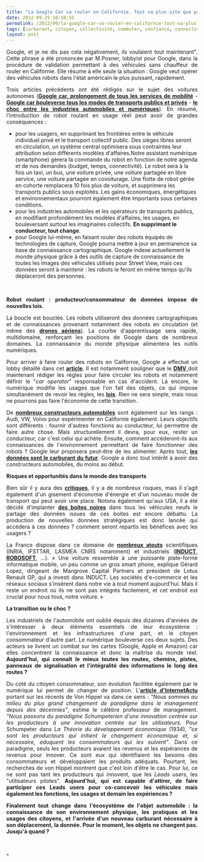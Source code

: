 ```yaml
---
title: "La Google Car va rouler en Californie. Tout va plus vite que prévu. Le point de basculement se rapproche."
date: 2012-09-25 10:58:55
permalink: /2012/09/la-google-car-va-rouler-en-californie-tout-va-plus-vite-que-prevu-le-point-de-basculement-se-rapproc.html
tags: [carburant, citoyen, collectivité, commuter, confiance, connectivité, cybercar, donnée data, Efficacité énergétique, Infrastructure, innovation, internet des objets, ITS, multimodes, partage de données, partage de la voirie, Service de mobilité, véhicule propre]
layout: post
---
```


<p style="text-align: justify">Google, et je ne dis pas cela négativement, ils voulaient tout maintenant". Cette phrase a été prononcée par M.Posner, lobbyist pour Google, dans la procédure de validation permettant à des véhicules sans chauffeur de rouler en Californie. Elle résume à elle seule la situation : Google veut opérer des véhicules robots dans l'état américain le plus puissant, rapidement.</p> <p style="text-align: justify">Trois articles précédents ont été rédigés sur le sujet des voitures autonomes (<a href="https://gabrielplassat.github.io/transportsdufutur/2012/04/nos-systemes-de-transport-et-la-revolution-numerique-pourquoi-cela-va-tout-changer.html" target="_blank"><strong>Google car, prolongement de tous les services de mobilité</strong></a> - <a href="https://gabrielplassat.github.io/transportsdufutur/2012/06/en-supprimant-le-conducteur-la-voiture-autonome-change-profondement-le-secteur-des-mobilites.html" target="_blank"><strong>Google car bouleverse tous les modes de transports publics et privés</strong></a> - <a href="https://gabrielplassat.github.io/transportsdufutur/2012/09/lindustrie-automobile-a-choisi-de-concevoir-developper-et-commercialiser-des-produits-qui-sadaptent-a-tous-les-territoires.html" target="_blank"><strong>le choc entre les industries automobiles et numériques</strong></a>). En résumé, l'introduction de robot roulant en usage réel peut avoir de grandes conséquences : </p>   <!--more-->  <ul> <li>pour les usagers, en supprimant les frontières entre le véhicule individuel privé et le transport collectif public. Des sièges libres seront en circulation, un système central optimisera sous contraintes leur attribution selon différents modèles d'affaires.Notre assistant numérique (smartphone) gèrera la commande du robot en fonction de notre agenda et de nos demandes (budget, temps, connectivité). Le robot sera à la fois un taxi, un bus, une voiture privée, une voiture partagée en libre service, une voiture partagée en covoiturage. Une flotte de robot gérée en cohorte remplacera 10 fois plus de voiture, et supprimera les transports publics sous exploités. Les gains économiques, énergétiques et environnementaux pourront également être importants sous certaines conditions.</li> <li>pour les industries automobiles et les opérateurs de transports publics, en modifiant profondément les modèles d'affaires, les usages, en bouleversant surtout les imaginaires collectifs. <strong>En supprimant le conducteur, tout change</strong>.</li> <li>pour Google lui-même, en faisant rouler des robots équipés de technologies de capture, Google pourra mettre à jour en permanence sa base de connaissance cartographique. Google indexe actuellement le monde physique grâce à des outils de capture de connaissance de toutes les images des véhicules utilisés pour Street View, mais ces données seront à maintenir : les robots le feront en même temps qu'ils déplaceront des personnes. </li> </ul> <p style="text-align: justify"> </p> <p style="text-align: justify"><strong>Robot roulant : producteur/consommateur de données impose de nouvelles lois.</strong></p> <p style="text-align: justify">La boucle est bouclée. Les robots utiliseront des données cartographiques et de connaissances provenant notamment des robots en circulation (et même des <a href="https://gabrielplassat.github.io/transportsdufutur/2012/06/les-drones-aeriens-arrivent.html" target="_blank"><strong>drones aériens</strong></a>). La courbe d'apprentissage sera rapide, multidomaine, renforçant les positions de Google dans de nombreux domaines. La connaissance du monde physique alimentera les outils numériques.</p> <p style="text-align: justify">Pour arriver à faire rouler des robots en Californie, Google a effectué un lobby détaillé dans cet <a href="http://www.baycitizen.org/transportation/story/google-car-zooms-toward-legal-status/?utm_source=BayCitizen&utm_medium=social_media&utm_campaign=twitter" target="_blank"><strong>article</strong></a>. Il est notamment souligner que le <a href="http://www.dmv.ca.gov/portal/home/dmv.htm" target="_blank"><strong>DMV</strong> </a>doit maintenant rédiger les règles pour faire circuler les robots et notamment définir le "<em>car operator</em>" responsable en cas d'accident. Là encore, le numérique modifie les usages que l'on fait des objets, ce qui impose simultanément de revoir les règles, les <a href="http://fr.wikipedia.org/wiki/Trois_lois_de_la_robotique" target="_blank"><strong>lois</strong></a>. Rien ne sera simple, mais nous ne pourrons pas faire l'économie de cette transition.</p> <p style="text-align: justify">De <a href="http://en.wikipedia.org/wiki/Autonomous_car" target="_blank"><strong>nombreux constructeurs automobiles</strong></a> sont également sur les rangs : Audi, VW, Volvo pour expérimenter en Californie également. Leurs objectifs sont différents : fournir d'autres fonctions au conducteur, lui permettre de faire autre chose. Mais structurellement il devra, pour eux, rester un conducteur, car c'est celui qui achète. Ensuite, comment accéderont-ils aux connaissances de l'environnement permettant de faire fonctionner des robots ? Google leur proposera peut-être de les alimenter. Après tout, <a href="http://www.mediafuturist.com/data-is-the-new-oil/" target="_blank"><strong>les données sont le carburant du futur</strong></a>. Google a donc tout intérêt à avoir des constructeurs automobiles, du moins au début. </p> <p style="text-align: justify"><strong>Risques et opportunités dans le monde des transports</strong></p> <p style="text-align: justify">Bien sûr il y aura des <a href="http://owni.fr/2012/09/17/frein-a-main-sur-la-voiture-sans-pilote-driverless-car-google/" target="_blank"><strong>critiques</strong></a>, il y a de nombreux risques, mais il s'agit également d'un gisement d'économie d'énergie et d'un nouveau mode de transport qui peut avoir une place. Notons également qu'aux USA, il a été décidé d'implanter <a href="https://gabrielplassat.github.io/transportsdufutur/2012/05/les-boites-noires-dans-les-voitures-americaines-projetent-une-nouvelle-fois-les-usa-aux-avant-postes.html" target="_blank"><strong>des boites noires</strong></a> dans tous les véhicules neufs le partage des données issues de ces boites est encore débattu. La production de nouvelles données stratégiques est donc lancée qui accédera à ces données ? comment seront repartis les bénéfices avec les usagers ? </p> <p style="text-align: justify">La France dispose dans ce domaine de <a href="http://www.usinenouvelle.com/article/le-secteur-de-la-robotique-en-france-a-un-grand-potentiel.N165829" target="_blank"><strong>nombreux atouts</strong></a> scientifiques (INRIA, IFSTTAR, LASMEA CNRS notamment) et industriels (<a href="http://induct-technology.com/" target="_blank"><strong>INDUCT</strong></a>, <a href="http://www.robosoft.com/eng/" target="_blank"><strong>ROBOSOFT</strong></a>, ...). « Une voiture ressemble à une puissante plate-forme informatique mobile, un peu comme un gros smart phone, explique Gérard Lopez, dirigeant de Mangrove Capital Partners et président de Lotus Renault GP, qui a investi dans INDUCT. Les sociétés d'e-commerce et les réseaux sociaux s'insèrent dans notre vie à tout moment aujourd'hui. Mais il reste un endroit où ils ne sont pas intégrés facilement, et cet endroit est crucial pour nous tous, notre voiture. »</p> <p style="text-align: justify"><strong>La transition ou le choc ?</strong></p> <p style="text-align: justify">Les industriels de l'automobile ont oublié depuis des dizaines d'années de s'intéresser à deux éléments essentiels de leur écosystème : l'environnement et les infrastructures d'une part, et le citoyen consommateur d'autre part. Le numérique bouleverse ces deux sujets. Des acteurs se livrent un combat sur les cartes (Google, Apple et Amazon) car elles concentrent la connaissance et donc la maîtrise du monde réel. <strong>Aujourd'hui, qui connaît le mieux toutes les routes, chemins, pistes, panneaux de signalisation et l'intégralité des informations le long des routes ?</strong> </p> <p style="text-align: justify">Du coté du citoyen consommateur, son évolution facilitée également par le numérique lui permet de changer de position. L'<a href="http://www.internetactu.net/2012/06/28/von-hippel-le-paradigme-de-linnovation-par-lutilisateur/?utm_source=feedburner&utm_medium=feed&utm_campaign=Feed%3A+internetactu%2FbcmJ+%28InternetActu.net%29&utm_content=Netvibes" target="_blank"><strong>article d'InternetActu</strong></a> portant sur les récents de Von Hippel va dans ce sens :<em> "Nous sommes au milieu du plus grand changement de paradigme dans le management depuis des décennies"</em>, estime le célèbre professeur de management. <em>"Nous passons du paradigme Schumpeterien d'une innovation centrée sur les producteurs à une innovation centrée sur les utilisateurs.</em> Pour Schumpeter dans <em>La Théorie du développement économique</em> (1934), <em>"ce sont les producteurs qui initient le changement économique et, si nécessaire, éduquent les consommateurs qui les suivent"</em>. Dans ce paradigme, seuls les producteurs avaient les revenus et les espérances de revenus pour innover. Ce sont eux qui identifiaient les besoins des consommateurs et développaient les produits adéquats. Pourtant, les recherches de von Hippel montrent que c'est loin d'être le cas. Pour lui, ce ne sont pas tant les producteurs qui innovent, que les <em>Leads users</em>, les "utilisateurs pilotes". <strong>Aujourd'hui, qui est capable d'attirer, de faire participer ces Leads users pour co-concevoir les véhicules mais également les fonctions, les usages et demain les expériences ? </strong></p> <p style="text-align: justify"><strong>Finalement tout change dans l'écosystème de l'objet automobile : la connaissance de son environnement physique, les pratiques et les usages des citoyens, et l'arrivée d'un nouveau carburant nécessaire à son déplacement, la donnée. Pour le moment, les objets ne changent pas. Jusqu'à quand ?<br /></strong><br /> </p>"
